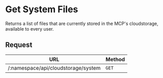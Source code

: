 # Get System Files
Returns a list of files that are currently stored in the MCP's cloudstorage, available to every user.

## Request
| URL | Method |
| - | - |
| /:namespace/api/cloudstorage/system | `GET` |